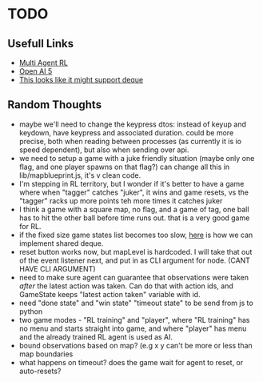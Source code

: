 # TODO

## Usefull Links

- [Multi Agent RL](https://bair.berkeley.edu/blog/2018/12/12/rllib/)
- [Open AI 5](https://openai.com/blog/openai-five/)
- [This looks like it might support deque](https://github.com/uqfoundation/multiprocess)

## Random Thoughts

- maybe we'll need to change the keypress dtos: instead of keyup and keydown, have keypress and associated duration. could be more precise, both when reading between processes (as currently it is io speed dependent), but also when sending over api.
- we need to setup a game with a juke friendly situation (maybe only one flag, and one player spawns on that flag?) can change all this in lib/mapblueprint.js, it's v clean code.
- I'm stepping in RL territory, but I wonder if it's better to have a game where when "tagger" catches "juker", it wins and game resets, vs the "tagger" racks up more points teh more times it catches juker
- I think a game with a square map, no flag, and a game of tag, one ball has to hit the other ball before time runs out. that is a very good game for RL.
- if the fixed size game states list becomes too slow, [here](https://docs.python.org/2/library/multiprocessing.html#examples) is how we can implement shared deque.
- reset button works now, but mapLevel is hardcoded. I will take that out of the event listener next, and put in as CLI argument for node. (CANT HAVE CLI ARGUMENT)
- need to make sure agent can guarantee that observations were taken _after_ the latest action was taken. Can do that with action ids, and GameState keeps "latest action taken" variable with id.
- need "done state" and "win state" "timeout state" to be send from js to python
- two game modes - "RL training" and "player", where "RL training" has no menu and starts straight into game, and where "player" has menu and the already trained RL agent is used as AI. 
- bound observations based on map? (e.g x y can't be more or less than map boundaries
- what happens on timeout? does the game wait for agent to reset, or auto-resets?


